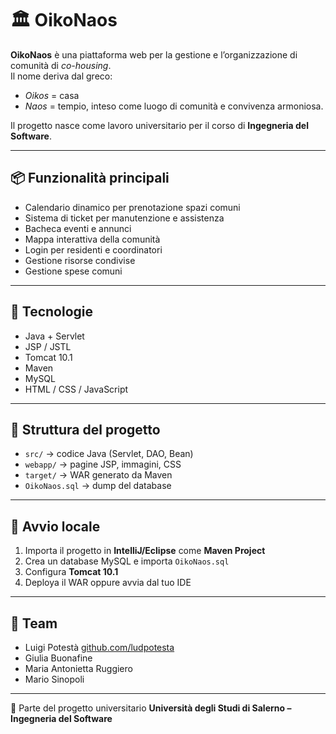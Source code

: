 # 🏛️ OikoNaos

**OikoNaos** è una piattaforma web per la gestione e l’organizzazione di comunità di *co-housing*.  
Il nome deriva dal greco:
- *Oikos* = casa
- *Naos* = tempio, inteso come luogo di comunità e convivenza armoniosa.

Il progetto nasce come lavoro universitario per il corso di **Ingegneria del Software**.

---

## 📦 Funzionalità principali
- Calendario dinamico per prenotazione spazi comuni
- Sistema di ticket per manutenzione e assistenza
- Bacheca eventi e annunci
- Mappa interattiva della comunità
- Login per residenti e coordinatori
- Gestione risorse condivise
- Gestione spese comuni

---

## 🔧 Tecnologie
- Java + Servlet
- JSP / JSTL
- Tomcat 10.1
- Maven
- MySQL
- HTML / CSS / JavaScript

---

## 📁 Struttura del progetto
- `src/` → codice Java (Servlet, DAO, Bean)
- `webapp/` → pagine JSP, immagini, CSS
- `target/` → WAR generato da Maven
- `OikoNaos.sql` → dump del database

---

## 🚀 Avvio locale
1. Importa il progetto in **IntelliJ/Eclipse** come **Maven Project**
2. Crea un database MySQL e importa `OikoNaos.sql`
3. Configura **Tomcat 10.1**
4. Deploya il WAR oppure avvia dal tuo IDE

---

## 👥 Team
- Luigi Potestà [github.com/ludpotesta](https://github.com/ludpotesta)
- Giulia Buonafine
- Maria Antonietta Ruggiero
- Mario Sinopoli

---

📖 Parte del progetto universitario **Università degli Studi di Salerno – Ingegneria del Software**